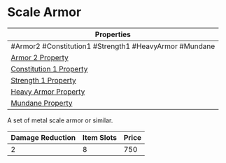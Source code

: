 # Scale Armor

| Properties                                                                      |
| ------------------------------------------------------------------------------- |
| #Armor2 #Constitution1 #Strength1 #HeavyArmor #Mundane                          |
| [Armor 2 Property](../Armor%20Properties/Armor%20X%20Property.md)               |
| [Constitution 1 Property](../Armor%20Properties/Constitution%20X%20Property.md) |
| [Strength 1 Property](../Armor%20Properties/Strength%20X%20Property.md)         |
| [Heavy Armor Property](../Armor%20Properties/Heavy%20Armor%20Property.md)       |
| [Mundane Property](../../../Material%20Properties/Mundane%20Property.md)        |
A set of metal scale armor or similar.

| Damage Reduction | Item Slots | Price |
| ---------------- | ---------- | ----- |
| 2                | 8          | 750   |
